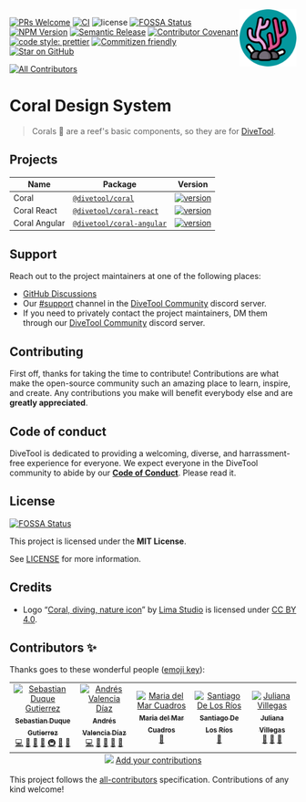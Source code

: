 <img src="docs/coral-logo.png" alt="Coral logo" title="Coral" width="100" align="right" />

[![PRs Welcome](https://img.shields.io/badge/PRs-welcome-brightgreen.svg?style=flat-square)](https://makeapullrequest.com)
[![CI](https://github.com/divetool/coral/actions/workflows/ci.yml/badge.svg)](https://github.com/divetool/coral/actions/workflows/ci.yml)
![license](https://img.shields.io/npm/l/@divetool/coral.svg?style=flat-square)
[![FOSSA Status](https://app.fossa.com/api/projects/git%2Bgithub.com%2Fdivetool%2Fcoral.svg?type=shield)](https://app.fossa.com/projects/git%2Bgithub.com%2Fdivetool%2Fcoral?ref=badge_shield)
[![NPM Version](https://img.shields.io/npm/v/@divetool/coral?color=green&label=NPM+version&logo=npm)](https://www.npmjs.com/@divetool/coral)
[![Semantic Release](https://img.shields.io/badge/%20%20%F0%9F%93%A6%F0%9F%9A%80-semantic--release-e10079.svg?style=flat-square)]()
[![Contributor Covenant](https://img.shields.io/badge/Contributor%20Covenant-2.1-4baaaa.svg)](docs/CODE_OF_CONDUCT.md)
[![code style: prettier](https://img.shields.io/badge/code_style-prettier-ff69b4.svg?style=flat-square)](https://github.com/prettier/prettier)
[![Commitizen friendly](https://img.shields.io/badge/commitizen-friendly-brightgreen.svg)](http://commitizen.github.io/cz-cli/)
[![Star on GitHub](https://img.shields.io/github/stars/divetool/coral.svg?style=social)](https://github.com/divetool/coral/stargazers)

<!-- prettier-ignore-start -->
<!-- ALL-CONTRIBUTORS-BADGE:START - Do not remove or modify this section -->
[![All Contributors](https://img.shields.io/badge/all_contributors-5-orange.svg?style=flat-square)](#contributors-)
<!-- ALL-CONTRIBUTORS-BADGE:END -->
<!-- prettier-ignore-end -->

# Coral Design System

> Corals 🪸 are a reef's basic components, so they are for [DiveTool](https://github.com/divetool/divetool).

## Projects

| Name          | Package                                                                          | Version                                                                                                                                           |
| ------------- | -------------------------------------------------------------------------------- | ------------------------------------------------------------------------------------------------------------------------------------------------- |
| Coral         | [`@divetool/coral`](https://www.npmjs.com/package/@divetool/coral)               | [![version](https://img.shields.io/npm/v/@divetool/coral/latest.svg?color=04989e)](https://www.npmjs.com/package/@divetool/coral)                 |
| Coral React   | [`@divetool/coral-react`](https://www.npmjs.com/package/@divetool/coral-react)   | [![version](https://img.shields.io/npm/v/@divetool/coral-react/latest.svg?color=04989e)](https://www.npmjs.com/package/@divetool/coral-react)     |
| Coral Angular | [`@divetool/coral-angular`](https://www.npmjs.com/package/@divetool/coral-react) | [![version](https://img.shields.io/npm/v/@divetool/coral-angular/latest.svg?color=04989e)](https://www.npmjs.com/package/@divetool/coral-angular) |

## Support

Reach out to the project maintainers at one of the following places:

- [GitHub Discussions](https://github.com/divetool/coral/discussions)
- Our [#support](https://discord.com/channels/1038293874189279252/1038294430815375502) channel in the [DiveTool Community](https://discord.gg/Ug3cb4QD3f) discord server.
- If you need to privately contact the project maintainers, DM them through our [DiveTool Community](https://discord.gg/Ug3cb4QD3f) discord server.

## Contributing

First off, thanks for taking the time to contribute! Contributions are what make the open-source community such an amazing place to learn, inspire, and create. Any contributions you make will benefit everybody else and are **greatly appreciated**.

## Code of conduct

DiveTool is dedicated to providing a welcoming, diverse, and harrassment-free experience for everyone. We expect everyone in the DiveTool community to abide by our [**Code of Conduct**](docs/CODE_OF_CONDUCT.md). Please read it.

## License

[![FOSSA Status](https://app.fossa.com/api/projects/git%2Bgithub.com%2Fdivetool%2Fcoral.svg?type=large)](https://app.fossa.com/projects/git%2Bgithub.com%2Fdivetool%2Fcoral?ref=badge_large)

This project is licensed under the **MIT License**.

See [LICENSE](LICENSE) for more information.

## Credits

- Logo “[Coral, diving, nature icon](https://www.iconfinder.com/icons/8935918/coral_diving_nature_ocean_reef_icon)” by [Lima Studio](https://www.iconfinder.com/khrl11) is licensed under [CC BY 4.0](https://creativecommons.org/licenses/by/4.0/).

## Contributors ✨

Thanks goes to these wonderful people ([emoji key](https://allcontributors.org/docs/en/emoji-key)):

<!-- ALL-CONTRIBUTORS-LIST:START - Do not remove or modify this section -->
<!-- prettier-ignore-start -->
<!-- markdownlint-disable -->
<table>
  <tbody>
    <tr>
      <td align="center"><a href="https://sebastiandg.com/"><img src="https://avatars.githubusercontent.com/u/13395979?v=4?s=100" width="100px;" alt="Sebastian Duque Gutierrez"/><br /><sub><b>Sebastian Duque Gutierrez</b></sub></a><br /><a href="https://github.com/divetool/coral/commits?author=sebastiandg7" title="Code">💻</a> <a href="#tool-sebastiandg7" title="Tools">🔧</a> <a href="https://github.com/divetool/coral/pulls?q=is%3Apr+reviewed-by%3Asebastiandg7" title="Reviewed Pull Requests">👀</a> <a href="#ideas-sebastiandg7" title="Ideas, Planning, & Feedback">🤔</a> <a href="#infra-sebastiandg7" title="Infrastructure (Hosting, Build-Tools, etc)">🚇</a> <a href="#maintenance-sebastiandg7" title="Maintenance">🚧</a> <a href="#projectManagement-sebastiandg7" title="Project Management">📆</a></td>
      <td align="center"><a href="https://cv-portfolio-angular.vercel.app/home"><img src="https://avatars.githubusercontent.com/u/21989106?v=4?s=100" width="100px;" alt="Andrés Valencia Díaz "/><br /><sub><b>Andrés Valencia Díaz </b></sub></a><br /><a href="https://github.com/divetool/coral/commits?author=AndresVD21" title="Code">💻</a> <a href="https://github.com/divetool/coral/pulls?q=is%3Apr+reviewed-by%3AAndresVD21" title="Reviewed Pull Requests">👀</a> <a href="#design-AndresVD21" title="Design">🎨</a> <a href="#ideas-AndresVD21" title="Ideas, Planning, & Feedback">🤔</a> <a href="#maintenance-AndresVD21" title="Maintenance">🚧</a></td>
      <td align="center"><a href="https://github.com/mariacuadros"><img src="https://avatars.githubusercontent.com/u/104040782?v=4?s=100" width="100px;" alt="Maria del Mar Cuadros"/><br /><sub><b>Maria del Mar Cuadros</b></sub></a><br /><a href="https://github.com/divetool/coral/pulls?q=is%3Apr+reviewed-by%3Amariacuadros" title="Reviewed Pull Requests">👀</a></td>
      <td align="center"><a href="https://github.com/santidelosrios"><img src="https://avatars.githubusercontent.com/u/6628019?v=4?s=100" width="100px;" alt="Santiago De Los Ríos"/><br /><sub><b>Santiago De Los Ríos</b></sub></a><br /><a href="#projectManagement-santidelosrios" title="Project Management">📆</a></td>
      <td align="center"><a href="https://github.com/booleanaVillegas"><img src="https://avatars.githubusercontent.com/u/18287688?v=4?s=100" width="100px;" alt="Juliana Villegas"/><br /><sub><b>Juliana Villegas</b></sub></a><br /><a href="#ideas-booleanaVillegas" title="Ideas, Planning, & Feedback">🤔</a> <a href="#design-booleanaVillegas" title="Design">🎨</a> <a href="#maintenance-booleanaVillegas" title="Maintenance">🚧</a></td>
    </tr>
  </tbody>
  <tfoot>
    <tr>
      <td align="center" size="13px" colspan="7">
        <img src="https://raw.githubusercontent.com/all-contributors/all-contributors-cli/1b8533af435da9854653492b1327a23a4dbd0a10/assets/logo-small.svg">
          <a href="https://all-contributors.js.org/docs/en/bot/usage">Add your contributions</a>
        </img>
      </td>
    </tr>
  </tfoot>
</table>

<!-- markdownlint-restore -->
<!-- prettier-ignore-end -->

<!-- ALL-CONTRIBUTORS-LIST:END -->

This project follows the [all-contributors](https://github.com/all-contributors/all-contributors) specification. Contributions of any kind welcome!
